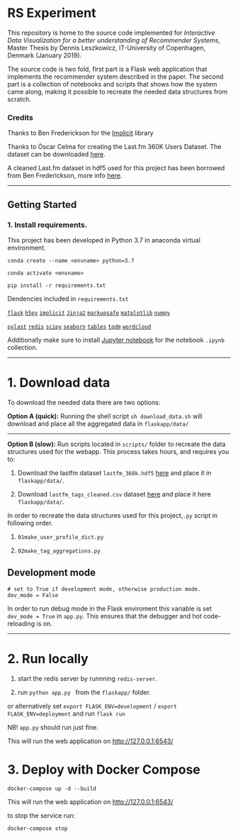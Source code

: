# RS Experiment

This repository is home to the source code implemented for *Interactive Data Visualization for a better understanding of Recommender Systems*, Master Thesis by Dennis Leszkowicz, IT-University of Copenhagen, Denmark (January 2019).

The source code is two fold, first part is a Flask web application that implements the recommender system described in the paper. The second part is a collection of notebooks and scripts that shows how the system came along, making it possible to recreate the needed data structures from scratch.

### Credits

Thanks to Ben Frederickson for the [Implicit](https://github.com/benfred/implicit/) library

Thanks to Òscar Celma for creating the Last.fm 360K Users Dataset. The dataset can be downloaded [here]( 
http://ocelma.net/MusicRecommendationDataset/index.html).

A cleaned Last.fm dataset in hdf5 used for this project has been borrowed from Ben Frederickson, more info [here](https://github.com/benfred/implicit/blob/master/implicit/datasets/lastfm.py).

---
## Getting Started

### 1. Install requirements.

This project has been developed in Python 3.7 in anaconda virtual environment. 

``conda create --name <envname> python=3.7``

``conda activate <envname>``

`` pip install -r requirements.txt ``

Dendencies included in `requirements.txt`

[`flask`](http://flask.pocoo.org/)
[`h5py`](https://www.h5py.org/)
[`implicit`](http://github.com/benfred/implicit/)
[`Jinja2`](https://pypi.org/project/Jinja2/)
[`markupsafe`](https://pypi.org/project/MarkupSafe/)
[`matplotlib`](http://matplotlib.org/)
[`numpy`](http://www.numpy.org/)

[`pylast`](https://pypi.org/project/pylast/)
[`redis`](https://pypi.org/project/redis/)
[`scipy`](http://www.scipy.org/)
[`seaborn`](http://seaborn.pydata.org/)
[`tables`](https://pypi.org/project/tables/)
[`tqdm`](https://pypi.org/project/tqdm/)
[`wordcloud`](https://github.com/amueller/word_cloud)

Additionally make sure to install [Jupyter notebook](https://jupyter.org/) for the notebook ``.ipynb`` collection.

---
# 1. Download data

To download the needed data there are two options:

**Option A (quick):** Running the shell script ```sh download_data.sh``` will download and place all the aggregated data in ```flaskapp/data/```

___

**Option B (slow):** Run scripts located in `scripts/` folder to recreate the data structures used for the webapp. This process takes hours, and requires you to:

1. Download the lastfm dataset ```lastfm_360k.hdf5``` [here](https://github.com/benfred/recommender_data/releases/download/v1.0/lastfm_360k.hdf5) and place it in ``flaskapp/data/``.

2. Download ```lastfm_tags_cleaned.csv``` dataset [here](https://drive.google.com/open?id=1-sDvO0BDi2rBzqBW061kdZa4lfIS_9-R) and place it here ```flaskapp/data/```.




In order to recreate the data structures used for this project,`.py` script in following order.


1. `01make_user_profile_dict.py`

2. `02make_tag_aggregations.py`

## Development mode

```
# set to True if development mode, otherwise production mode.
dev_mode = False
```

In order to run debug mode in the Flask enviroment this variable is set `dev_mode = True` in `app.py`. This ensures that the debugger and hot code-reloading is on.

---

# 2. Run locally

1. start the redis server by runnning `redis-server`.

2. run `python app.py ` from the `flaskapp/` folder.

or alternatively set `export FLASK_ENV=development` / `export FLASK_ENV=deployment`  and run `flask run`

NB! `app.py` should run just fine.

This will run the web application on http://127.0.0.1:6543/

# 3. Deploy with Docker Compose

```docker-compose up -d --build```

This will run the web application on http://127.0.0.1:6543/

to stop the service run:

```docker-compose stop```
